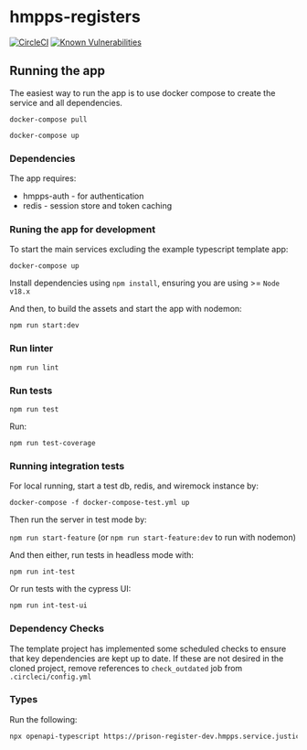 # hmpps-registers

[![CircleCI](https://circleci.com/gh/ministryofjustice/hmpps-registers/tree/main.svg?style=svg)](https://circleci.com/gh/ministryofjustice/hmpps-registers)
[![Known Vulnerabilities](https://snyk.io/test/github/ministryofjustice/hmpps-registers/badge.svg)](https://snyk.io/test/github/ministryofjustice/hmpps-registers)

## Running the app
The easiest way to run the app is to use docker compose to create the service and all dependencies. 

`docker-compose pull`

`docker-compose up`

### Dependencies
The app requires: 
* hmpps-auth - for authentication
* redis - session store and token caching

### Runing the app for development

To start the main services excluding the example typescript template app: 

`docker-compose up`

Install dependencies using `npm install`, ensuring you are using >= `Node v18.x`

And then, to build the assets and start the app with nodemon:

`npm run start:dev`

### Run linter

`npm run lint`

### Run tests

`npm run test`

Run:

```shell
npm run test-coverage
```

### Running integration tests

For local running, start a test db, redis, and wiremock instance by:

`docker-compose -f docker-compose-test.yml up`

Then run the server in test mode by:

`npm run start-feature` (or `npm run start-feature:dev` to run with nodemon)

And then either, run tests in headless mode with:

`npm run int-test`
 
Or run tests with the cypress UI:

`npm run int-test-ui`


### Dependency Checks

The template project has implemented some scheduled checks to ensure that key dependencies are kept up to date.
If these are not desired in the cloned project, remove references to `check_outdated` job from `.circleci/config.yml`

### Types

Run the following:
```bash
npx openapi-typescript https://prison-register-dev.hmpps.service.justice.gov.uk/v3/api-docs --output server/@types/prisonRegisterImport/index.d.ts
```
